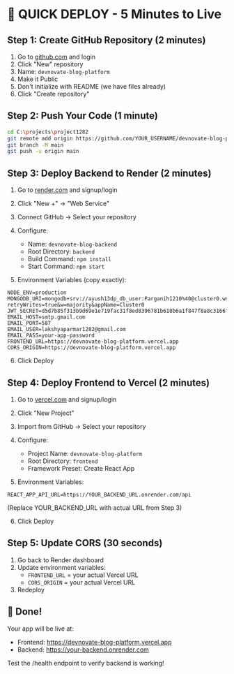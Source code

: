 # 🚀 QUICK DEPLOY - 5 Minutes to Live

## Step 1: Create GitHub Repository (2 minutes)

1. Go to [github.com](https://github.com) and login
2. Click "New" repository 
3. Name: `devnovate-blog-platform`
4. Make it Public
5. Don't initialize with README (we have files already)
6. Click "Create repository"

## Step 2: Push Your Code (1 minute)

```bash
cd C:\projects\project1282
git remote add origin https://github.com/YOUR_USERNAME/devnovate-blog-platform.git
git branch -M main
git push -u origin main
```

## Step 3: Deploy Backend to Render (2 minutes)

1. Go to [render.com](https://render.com) and signup/login
2. Click "New +" → "Web Service"
3. Connect GitHub → Select your repository
4. Configure:
   - Name: `devnovate-blog-backend`
   - Root Directory: `backend`
   - Build Command: `npm install`
   - Start Command: `npm start`

5. Environment Variables (copy exactly):
```
NODE_ENV=production
MONGODB_URI=mongodb+srv://ayush13dp_db_user:Parganih1210%40@cluster0.wnkuptn.mongodb.net/?retryWrites=true&w=majority&appName=Cluster0
JWT_SECRET=d5d7b85f313b9d69e1e719fac31f8ed8396781b610b6a1f847f8a8c3166f2cf5b935c4f8c07c0b24df2c52e67956abd662501d7c47a33b3c617097d990463abb
EMAIL_HOST=smtp.gmail.com
EMAIL_PORT=587
EMAIL_USER=lakshyaparmar1282@gmail.com
EMAIL_PASS=your-app-password
FRONTEND_URL=https://devnovate-blog-platform.vercel.app
CORS_ORIGIN=https://devnovate-blog-platform.vercel.app
```

6. Click Deploy

## Step 4: Deploy Frontend to Vercel (2 minutes)

1. Go to [vercel.com](https://vercel.com) and signup/login
2. Click "New Project"
3. Import from GitHub → Select your repository
4. Configure:
   - Project Name: `devnovate-blog-platform`
   - Root Directory: `frontend`
   - Framework Preset: Create React App

5. Environment Variables:
```
REACT_APP_API_URL=https://YOUR_BACKEND_URL.onrender.com/api
```
(Replace YOUR_BACKEND_URL with actual URL from Step 3)

6. Click Deploy

## Step 5: Update CORS (30 seconds)

1. Go back to Render dashboard
2. Update environment variables:
   - `FRONTEND_URL` = your actual Vercel URL
   - `CORS_ORIGIN` = your actual Vercel URL
3. Redeploy

## 🎉 Done!

Your app will be live at:
- Frontend: https://devnovate-blog-platform.vercel.app
- Backend: https://your-backend.onrender.com

Test the /health endpoint to verify backend is working!
